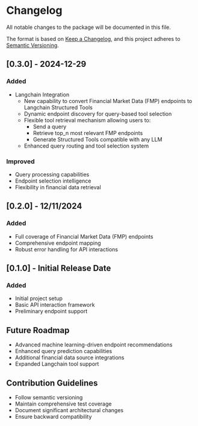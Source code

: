 # Changelog

All notable changes to the package will be documented in this file.

The format is based on [Keep a Changelog](https://keepachangelog.com/en/1.0.0/),
and this project adheres to [Semantic Versioning](https://semver.org/spec/v2.0.0.html).

## [0.3.0] - 2024-12-29

### Added
- Langchain Integration
  - New capability to convert Financial Market Data (FMP) endpoints to Langchain Structured Tools
  - Dynamic endpoint discovery for query-based tool selection
  - Flexible tool retrieval mechanism allowing users to:
    - Send a query
    - Retrieve top_n most relevant FMP endpoints
    - Generate Structured Tools compatible with any LLM
  - Enhanced query routing and tool selection system

### Improved
- Query processing capabilities
- Endpoint selection intelligence
- Flexibility in financial data retrieval

## [0.2.0] - 12/11/2024

### Added
- Full coverage of Financial Market Data (FMP) endpoints
- Comprehensive endpoint mapping
- Robust error handling for API interactions

## [0.1.0] - Initial Release Date

### Added
- Initial project setup
- Basic API interaction framework
- Preliminary endpoint support

## Future Roadmap
- Advanced machine learning-driven endpoint recommendations
- Enhanced query prediction capabilities
- Additional financial data source integrations
- Expanded Langchain tool support

## Contribution Guidelines
- Follow semantic versioning
- Maintain comprehensive test coverage
- Document significant architectural changes
- Ensure backward compatibility
